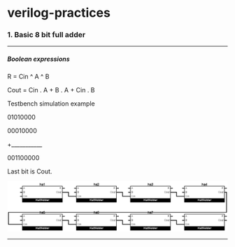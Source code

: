 # verilog-practices

### 1. Basic 8 bit full adder
---
##### Boolean expressions

R = Cin ^ A ^ B

Cout = Cin . A + B . A + Cin . B

Testbench simulation example

01010000

00010000

+___________

001100000

Last bit is Cout.

![Waveform](8BitFullAdder/FullAdder.png)

---
